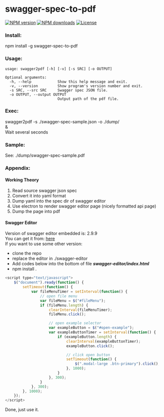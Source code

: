 # swagger-spec-to-pdf

[![NPM version](https://img.shields.io/npm/v/swagger-spec-to-pdf.svg?style=flat)](https://npmjs.org/package/swagger-spec-to-pdf) [![NPM downloads](https://img.shields.io/npm/dm/localeval.svg?maxAge=2592000)](https://npmjs.org/package/swagger-spec-to-pdf) [![License](https://img.shields.io/npm/l/express.svg?maxAge=2592000)](https://npmjs.org/package/swagger-spec-to-pdf)

### Install:
npm install -g swagger-spec-to-pdf

### Usage:
    usage: swagger2pdf [-h] [-v] [-s SRC] [-o OUTPUT]

    Optional arguments:
      -h, --help            Show this help message and exit.
      -v, --version         Show program's version number and exit.
      -s SRC, --src SRC     Swagger spec JSON file.
      -o OUTPUT, --output OUTPUT
                            Output path of the pdf file.

### Exec:
swagger2pdf -s ./swagger-spec-sample.json -o ./dump/    
&    
Wait several seconds    

### Sample:
See: ./dump/swagger-spec-sample.pdf

### Appendix:
#### Working Theory
1. Read source swagger json spec
2. Convert it into yaml format
3. Dump yaml into the spec dir of swagger editor
4. Use electron to render swagger editor page (nicely formatted api page)
5. Dump the page into pdf

#### Swagger Editor
Version of swagger editor embedded is: 2.9.9   
You can get it from: [here](https://github.com/swagger-api/swagger-editor)   
If you want to use some other version:

* clone the repo
* replace the editor in ./swagger-editor
* Add codes below into the bottom of file ***swagger-editor/index.html***
* npm install .

```javascript
<script type="text/javascript">
    $("document").ready(function() {
        setTimeout(function() {
            var fileMenuTimer = setInterval(function() {
                // open file menu
                var fileMenu = $("#fileMenu");
                if (fileMenu.length) {
                    clearInterval(fileMenuTimer);
                    fileMenu.click();

                    // open example selector
                    var exampleButton = $("#open-example");
                    var exampleButtonTimer = setInterval(function() {
                        if (exampleButton.length) {
                            clearInterval(exampleButtonTimer);
                            exampleButton.click();

                            // click open button
                            setTimeout(function() {
                                $(".modal-large .btn-primary").click();
                            }, 1000);
                        }
                    }, 300);
                }
            }, 300);
        }, 1000);
    });
</script>
```

Done, just use it.